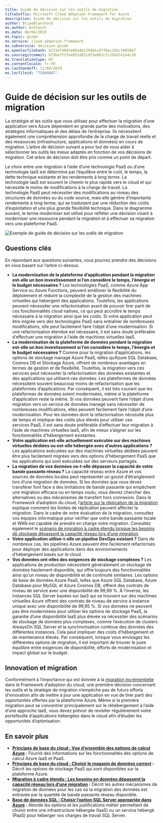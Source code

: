 ```yaml
---
title: Guide de décision sur les outils de migration
titleSuffix: Microsoft Cloud Adoption Framework for Azure
description: Guide de décision sur les outils de migration
author: BrianBlanchard
ms.author: brblanch
ms.date: 04/04/2019
ms.topic: guide
ms.service: cloud-adoption-framework
ms.subservice: decision-guide
ms.openlocfilehash: b231df4665e0da46229d6bc87f8ac32bc1985067
ms.sourcegitcommit: bf9be7f2fe4851d83cdf3e083c7c25bd7e144c20
ms.translationtype: HT
ms.contentlocale: fr-FR
ms.lasthandoff: 11/04/2019
ms.locfileid: "73564847"
---
```

# <a name="migration-tools-decision-guide"></a>Guide de décision sur les outils de migration

La stratégie et les outils que vous utilisez pour effectuer la migration d’une application vers Azure dépendent en grande partie des motivations, des stratégies informatiques et des délais de l’entreprise. Ils nécessitent également une compréhension approfondie de la charge de travail réelle et des ressources (infrastructure, applications et données) en cours de migration. L’arbre de décision suivant a pour but de vous aider à sélectionner les outils les mieux adaptés en fonction de vos décisions de migration. Cet arbre de décision doit être pris comme un point de départ.

Le choix entre une migration à l’aide d’une technologie PaaS ou d’une technologie IaaS est déterminé par l’équilibre entre le coût, le temps, la dette technique existante et les rendements à long terme. La technologie IaaS est souvent le chemin le plus rapide vers le cloud et qui nécessite le moins de modifications à la charge de travail. La technologie PaaS peut nécessiter des modifications au niveau des structures de données ou du code source, mais elle génère d’importants rendements à long terme, qui se traduisent par une réduction des coûts d’exploitation et une plus grande flexibilité technique. Dans le diagramme suivant, le terme _moderniser_ est utilisé pour refléter une décision visant à moderniser une ressource pendant la migration et à effectuer sa migration vers une plateforme PaaS.

![Exemple de guide de décision sur les outils de migration](../../_images/migrate/migration-tools-decision-tree.png)

## <a name="key-questions"></a>Questions clés

En répondant aux questions suivantes, vous pourrez prendre des décisions en vous basant sur l’arbre ci-dessus.

- **La modernisation de la plateforme d’application pendant la migration est-elle un bon investissement si l’on considère le temps, l’énergie et le budget nécessaires ?** Les technologies PaaS, comme Azure App Service ou Azure Functions, peuvent améliorer la flexibilité du déploiement et réduire la complexité de la gestion des machines virtuelles qui hébergent des applications. Toutefois, les applications peuvent nécessiter une refactorisation avant de pouvoir tirer parti de ces fonctionnalités cloud natives, ce qui peut accroître le temps nécessaire à la migration ainsi que les coûts. Si votre application peut être migrée vers des technologies PaaS sans entraîner de nombreuses modifications, elle peut facilement faire l’objet d’une modernisation. Si une refactorisation étendue est nécessaire, il est sans doute préférable d’effectuer une migration à l’aide de machines virtuelles IaaS.
- **La modernisation de la plateforme de données pendant la migration est-elle un bon investissement si l’on considère le temps, l’énergie et le budget nécessaires ?** Comme pour la migration d’applications, les options de stockage managé Azure PaaS, telles qu’Azure SQL Database, Cosmos DB et Stockage Azure, offrent de nombreux avantages en termes de gestion et de flexibilité. Toutefois, la migration vers ces services peut nécessiter la refactorisation des données existantes et des applications qui utilisent ces données. Les plateformes de données nécessitent souvent beaucoup moins de refactorisation que les plateformes d’applications. Par conséquent, il est très courant que les plateformes de données soient modernisées, même si la plateforme d’application reste la même. Si vos données peuvent faire l’objet d’une migration vers un service de données managé sans nécessiter de nombreuses modifications, elles peuvent facilement faire l’objet d’une modernisation. Pour les données dont la refactorisation nécessite plus de temps et implique des coûts plus élevés pour utiliser ces services PaaS, il est sans doute préférable d’effectuer leur migration à l’aide de machines virtuelles IaaS, afin de mieux s’aligner sur les fonctionnalités d’hébergement existantes.
- **Votre application est-elle actuellement exécutée sur des machines virtuelles dédiées ou est-elle hébergée avec d’autres applications ?** Les applications exécutées sur des machines virtuelles dédiées peuvent être plus facilement migrées vers des options d’hébergement PaaS que les applications qui sont exécutées sur des serveurs partagés.
- **La migration de vos données va-t-elle dépasser la capacité de votre bande passante réseau ?** La capacité réseau entre Azure et vos sources de données locales peut représenter un goulot d’étranglement lors d’une migration de données. Si les données que vous devez transférer font face à des limitations de bande passante qui empêchent une migration efficace ou en temps voulu, vous devrez chercher des alternatives ou des mécanismes de transfert hors connexion. Dans le Framework d’adoption du cloud, l’[article sur la réplication de la migration](../../migrate/migration-considerations/migrate/replicate.md#replication-risks---physics-of-replication) explique comment les limites de réplication peuvent affecter la migration. Dans le cadre de votre évaluation de la migration, consultez vos équipes informatique pour vérifier que votre bande passante locale et WAN est capable de prendre en charge votre migration. Consultez également le [scénario de migration à cadre étendu lorsque les besoins de stockage dépassent la capacité réseau lors d’une migration](../../migrate/expanded-scope/network-capacity-exceeded.md#suggested-prerequisites).
- **Votre application utilise-t-elle un pipeline DevOps existant ?** Dans de nombreux cas, les pipelines Azure peuvent être facilement refactorisés pour déployer des applications dans des environnements d’hébergement basés sur le cloud.
- **Vos données ont-elles des exigences de stockage complexes ?** Les applications de production nécessitent généralement un stockage de données hautement disponible, qui offre toujours des fonctionnalités ainsi qu’un niveau de disponibilité et de continuité similaires. Les options de base de données Azure PaaS, telles que Azure SQL Database, Azure Database pour MySQL et Azure Cosmos DB, offrent des contrats de niveau de service avec une disponibilité de 99,99 %. À l’inverse, les instances SQL Server basées sur IaaS qui se trouvent sur des machines virtuelles Azure offrent des contrats de niveau de service à instance unique avec une disponibilité de 99,95 %. Si vos données ne peuvent pas être modernisées pour utiliser les options de stockage PaaS, la garantie d’une disponibilité IaaS plus élevée va nécessiter des scénarios de stockage de données plus complexes, comme l’exécution de clusters AlwaysOn SQL Server et la synchronisation continue des données des différentes instances. Cela peut impliquer des coûts d’hébergement et de maintenance élevés. Par conséquent, lorsque vous envisagez les différentes options de migration, il est important de trouver le juste équilibre entre exigences de disponibilité, efforts de modernisation et impact global sur le budget.

## <a name="innovation-and-migration"></a>Innovation et migration

Conformément à l’importance qui est donnée à la [migration incrémentielle](../../migrate/index.md#migration-implementation) dans le Framework d’adoption du cloud, une première décision concernant les outils et la stratégie de migration n’empêche pas de futurs efforts d’innovation afin de mettre à jour une application en vue de tirer parti des opportunités offertes par la plateforme Azure. Même si la première migration peut se concentrer principalement sur le réhébergement à l’aide d’une approche IaaS, vous devez prévoir de revisiter régulièrement votre portefeuille d’applications hébergées dans le cloud afin d’étudier les opportunités d’optimisation.

## <a name="learn-more"></a>En savoir plus

- **[Principes de base du cloud : Vue d’ensemble des options de calcul Azure](https://docs.microsoft.com/azure/architecture/guide/technology-choices/compute-overview) :** Fournit des informations sur les fonctionnalités des options de calcul Azure IaaS et PaaS.
- **[Principes de base du cloud : Choisir le magasin de données correct](https://docs.microsoft.com/azure/architecture/guide/technology-choices/data-store-overview) :** Décrit les options de stockage PaaS qui sont disponibles sur la plateforme Azure.
- **[Migration à cadre étendu : Les besoins en données dépassent la capacité réseau lors d’une migration](../../migrate/expanded-scope/network-capacity-exceeded.md) :** Décrit les autres mécanismes de migration de données pour les cas où la migration des données est entravée par la quantité de bande passante réseau disponible.
- **[Base de données SQL : Choisir l’option SQL Server appropriée dans Azure](https://docs.microsoft.com/azure/sql-database/sql-database-paas-vs-sql-server-iaas#business-motivations-for-choosing-databases-managed-instances-or-sql-virtual-machines) :** Aborde les options et les justifications métier permettant de choisir entre une infrastructure hébergée (IaaS) ou un service hébergé (PaaS) pour héberger vos charges de travail SQL Server.
